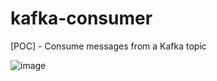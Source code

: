 # kafka-consumer
 [POC] - Consume messages from a Kafka topic

![image](https://user-images.githubusercontent.com/77706397/191391371-7dfb5918-b23c-461f-a67d-99769f35485f.png)
